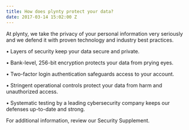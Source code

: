 ```yaml
---
title: How does plynty protect your data?
date: 2017-03-14 15:02:00 Z
---
```


At plynty, we take the privacy of your personal information very seriously and we defend it with proven technology and industry best practices.

• Layers of security keep your data secure and private.

• Bank-level, 256-bit encryption protects your data from prying eyes.

• Two-factor login authentication safeguards access to your account.

• Stringent operational controls protect your data from harm and unauthorized access.

• Systematic testing by a leading cybersecurity company  keeps our defenses up-to-date and strong.

For additional information, review our Security Supplement.